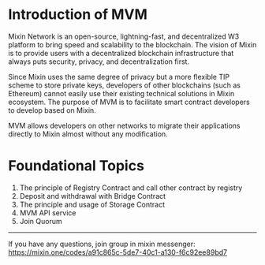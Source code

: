 # Introduction of MVM 

Mixin Network is an open-source, lightning-fast, and decentralized W3 platform to bring speed and scalability to the blockchain.
The vision of Mixin is to provide users with a decentralized blockchain infrastructure that always puts security, privacy, and decentralization first.

Since Mixin uses the same degree of privacy but a more flexible TIP scheme to store private keys, developers of other blockchains (such as Ethereum) cannot easily use their existing technical solutions in Mixin ecosystem. 
The purpose of MVM is to facilitate smart contract developers to develop based on Mixin.

MVM allows developers on other networks to migrate their applications directly to Mixin almost without any modification.

# Foundational Topics

1. The principle of Registry Contract and call other contract by registry
2. Deposit and withdrawal with Bridge Contract
3. The principle and usage of Storage Contract
4. MVM API service
5. Join Quorum

---
If you have any questions, join group in mixin messenger:
<https://mixin.one/codes/a91c865c-5de7-40c1-a130-f6c92ee89bd7>
